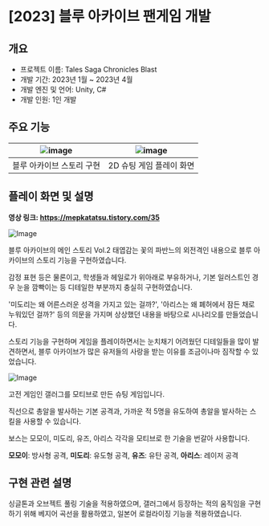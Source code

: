 # [2023] 블루 아카이브 팬게임 개발

## 개요
- 프로젝트 이름: Tales Saga Chronicles Blast
- 개발 기간: 2023년 1월 ~ 2023년 4월
- 개발 엔진 및 언어: Unity, C#
- 개발 인원: 1인 개발

## 주요 기능

|![image](https://github.com/user-attachments/assets/bc17cce2-7330-4d79-b8b1-ee165506550a)|![image](https://github.com/user-attachments/assets/1c20a46f-3f6d-4587-92aa-c348228f71c5)|
|:---:|:---:|
|블루 아카이브 스토리 구현|2D 슈팅 게임 플레이 화면|

## 플레이 화면 및 설명

**영상 링크: https://mepkatatsu.tistory.com/35**

![Image](https://github.com/user-attachments/assets/8d21914d-2296-40cc-80fd-bd49b019a5c2)

블루 아카이브의 메인 스토리 Vol.2 태엽감는 꽃의 파반느의 외전격인 내용으로 블루 아카이브의 스토리 기능을 구현하였습니다.

감정 표현 등은 물론이고, 학생들과 헤일로가 위아래로 부유하거나, 기본 일러스트인 경우 눈을 깜빡이는 등 디테일한 부분까지 충실히 구현하였습니다.

'미도리는 왜 어른스러운 성격을 가지고 있는 걸까?', '아리스는 왜 폐허에서 잠든 채로 누워있던 걸까?' 등의 의문을 가지며 상상했던 내용을 바탕으로 시나리오를 만들었습니다.

스토리 기능을 구현하며 게임을 플레이하면서는 눈치채기 어려웠던 디테일들을 많이 발견하면서, 블루 아카이브가 많은 유저들의 사랑을 받는 이유를 조금이나마 짐작할 수 있었습니다.

![Image](https://github.com/user-attachments/assets/b2314045-0f99-48e3-8dbd-2b59890a6ac9)

고전 게임인 갤러그를 모티브로 만든 슈팅 게임입니다.

직선으로 총알을 발사하는 기본 공격과, 가까운 적 5명을 유도하여 총알을 발사하는 스킬을 사용할 수 있습니다.

보스는 모모이, 미도리, 유즈, 아리스 각각을 모티브로 한 기술을 번갈아 사용합니다.

**모모이**: 방사형 공격, **미도리**: 유도형 공격, **유즈**: 유탄 공격, **아리스**: 레이저 공격

## 구현 관련 설명

싱글톤과 오브젝트 풀링 기술을 적용하였으며, 갤러그에서 등장하는 적의 움직임을 구현하기 위해 베지어 곡선을 활용하였고, 일본어 로컬라이징 기능을 적용하였습니다.
